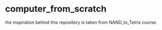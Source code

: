 # computer_from_scratch
the inspiration behind this repository is taken from NAND_to_Tetris course.
